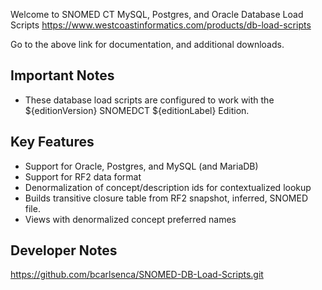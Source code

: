 Welcome to SNOMED CT MySQL, Postgres, and Oracle Database Load Scripts
https://www.westcoastinformatics.com/products/db-load-scripts

Go to the above link for documentation, and additional downloads.

Important Notes
---------------
* These database load scripts are configured to work with the ${editionVersion}
  SNOMEDCT ${editionLabel} Edition.

Key Features
------------

* Support for Oracle, Postgres, and MySQL (and MariaDB)
* Support for RF2 data format
* Denormalization of concept/description ids for contextualized lookup
* Builds transitive closure table from RF2 snapshot, inferred, SNOMED file.
* Views with denormalized concept preferred names

Developer Notes
---------------
https://github.com/bcarlsenca/SNOMED-DB-Load-Scripts.git
